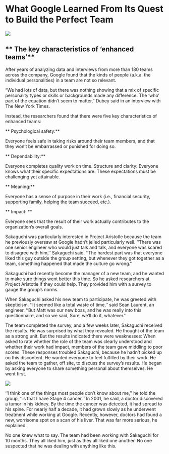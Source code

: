 # What Google Learned From Its Quest to Build the Perfect Team 


![](https://image.slidesharecdn.com/secrets-to-a-good-team2-160714140124/95/slide-9-1024.jpg)


 

## ** The key characteristics of ‘enhanced teams’**
After years of analyzing data and interviews from more than 180 teams across the company, Google found that the kinds of people (a.k.a. the individual personalities) in a team are not so relevant.

“We had lots of data, but there was nothing showing that a mix of specific personality types or skills or backgrounds made any difference. The ‘who’ part of the equation didn’t seem to matter,” Dubey said in an interview with The New York Times.

Instead, the researchers found that there were five key characteristics of enhanced teams:

** Psychological safety:** 

Everyone feels safe in taking risks around their team members, and that they won’t be embarrassed or punished for doing so.

** Dependability:**

 Everyone completes quality work on time.
Structure and clarity: Everyone knows what their specific expectations are. These expectations must be challenging yet attainable.

** Meaning:** 

Everyone has a sense of purpose in their work (i.e., financial security, supporting family, helping the team succeed, etc.).

** Impact: **

 Everyone sees that the result of their work actually contributes to the organization’s overall goals.

 Sakaguchi was particularly interested in Project Aristotle because the team he previously oversaw at Google hadn’t jelled particularly well. ‘‘There was one senior engineer who would just talk and talk, and everyone was scared to disagree with him,’’ Sakaguchi said. ‘‘The hardest part was that everyone liked this guy outside the group setting, but whenever they got together as a team, something happened that made the culture go wrong.’’

Sakaguchi had recently become the manager of a new team, and he wanted to make sure things went better this time. So he asked researchers at Project Aristotle if they could help. They provided him with a survey to gauge the group’s norms.

When Sakaguchi asked his new team to participate, he was greeted with skepticism. ‘‘It seemed like a total waste of time,’’ said Sean Laurent, an engineer. ‘‘But Matt was our new boss, and he was really into this questionnaire, and so we said, Sure, we’ll do it, whatever.’’

The team completed the survey, and a few weeks later, Sakaguchi received the results. He was surprised by what they revealed. He thought of the team as a strong unit. But the results indicated there were weaknesses: When asked to rate whether the role of the team was clearly understood and whether their work had impact, members of the team gave middling to poor scores. These responses troubled Sakaguchi, because he hadn’t picked up on this discontent. He wanted everyone to feel fulfilled by their work. He asked the team to gather, off site, to discuss the survey’s results. He began by asking everyone to share something personal about themselves. He went first.

![](https://i.ytimg.com/vi/v2PaZ8Nl2T4/maxresdefault.jpg)

‘‘I think one of the things most people don’t know about me,’’ he told the group, ‘‘is that I have Stage 4 cancer.’’ In 2001, he said, a doctor discovered a tumor in his kidney. By the time the cancer was detected, it had spread to his spine. For nearly half a decade, it had grown slowly as he underwent treatment while working at Google. Recently, however, doctors had found a new, worrisome spot on a scan of his liver. That was far more serious, he explained.

No one knew what to say. The team had been working with Sakaguchi for 10 months. They all liked him, just as they all liked one another. No one suspected that he was dealing with anything like this.